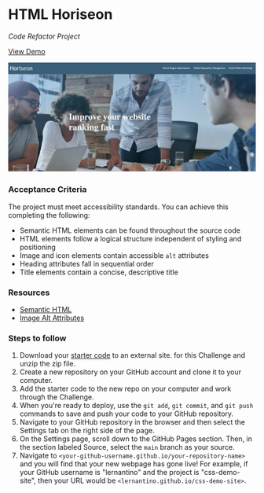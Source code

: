 # HTML Horiseon
_Code Refactor Project_

[View Demo](https://wisethee.github.io/html-horiseon/)

![Screenshot](https://github.com/wisethee/html-horiseon/blob/main/assets/images/screenshot.jpg?raw=true)


### Acceptance Criteria
The project must meet accessibility standards. You can achieve this completing the following:

- Semantic HTML elements can be found throughout the source code
- HTML elements follow a logical structure independent of styling and positioning
- Image and icon elements contain accessible ``alt`` attributes
- Heading attributes fall in sequential order
- Title elements contain a concise, descriptive title

### Resources
- [Semantic HTML](https://www.w3schools.com/html/html5_semantic_elements.asp)
- [Image Alt Attributes](https://www.w3schools.com/tags/att_img_alt.asp)


### Steps to follow
1. Download your [starter code](https://static.fullstack-bootcamp.com/uk-16/activities/01-html-git-github-module/04-code-refactor-lesson/challenge.zip) to an external site. for this Challenge and unzip the zip file.
2. Create a new repository on your GitHub account and clone it to your computer.
3. Add the starter code to the new repo on your computer and work through the Challenge.
4. When you're ready to deploy, use the ``git add``, ``git commit``, and ``git push`` commands to save and push your code to your GitHub repository.
5. Navigate to your GitHub repository in the browser and then select the Settings tab on the right side of the page.
6. On the Settings page, scroll down to the GitHub Pages section. Then, in the section labeled Source, select the ``main`` branch as your source.
7. Navigate to ``<your-github-username.github.io/your-repository-name>`` and you will find that your new webpage has gone live! For example, if your GitHub username is "lernantino" and the project is "css-demo-site", then your URL would be ``<lernantino.github.io/css-demo-site>``.
